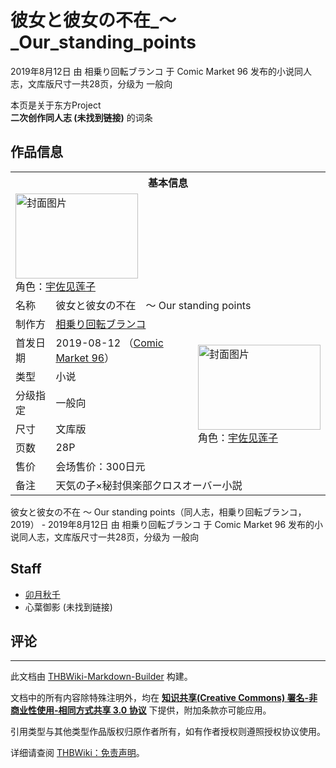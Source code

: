 # 彼女と彼女の不在_～_Our_standing_points

<!-- source html: G:\repos\THBWiki-Markdown-Builder\THBWikiMarkdown\Temp\main\8\84\ns0%3A%E5%BD%BC%E5%A5%B3%E3%81%A8%E5%BD%BC%E5%A5%B3%E3%81%AE%E4%B8%8D%E5%9C%A8_%EF%BD%9E_Our_standing_points.html -->

2019年8月12日 由 相乗り回転ブランコ 于 Comic Market 96 发布的小说同人志，文库版尺寸一共28页，分级为 一般向

本页是关于东方Project  
 **二次创作同人志 (未找到链接)** 的词条

## 作品信息

<table><tbody><tr><th colspan="3">基本信息</th></tr><tr><td class="cover-artwork-mobile" colspan="2"><a href="./文件-彼女と彼女の不在_～_Our_standing_points封面.jpg.md" class="image" title="封面图片"><img alt="封面图片" src="https://upload.thwiki.cc/thumb/6/60/%E5%BD%BC%E5%A5%B3%E3%81%A8%E5%BD%BC%E5%A5%B3%E3%81%AE%E4%B8%8D%E5%9C%A8_%EF%BD%9E_Our_standing_points%E5%B0%81%E9%9D%A2.jpg/196px-%E5%BD%BC%E5%A5%B3%E3%81%A8%E5%BD%BC%E5%A5%B3%E3%81%AE%E4%B8%8D%E5%9C%A8_%EF%BD%9E_Our_standing_points%E5%B0%81%E9%9D%A2.jpg" decoding="async" loading="lazy" width="196" height="136" srcset="https://upload.thwiki.cc/thumb/6/60/%E5%BD%BC%E5%A5%B3%E3%81%A8%E5%BD%BC%E5%A5%B3%E3%81%AE%E4%B8%8D%E5%9C%A8_%EF%BD%9E_Our_standing_points%E5%B0%81%E9%9D%A2.jpg/294px-%E5%BD%BC%E5%A5%B3%E3%81%A8%E5%BD%BC%E5%A5%B3%E3%81%AE%E4%B8%8D%E5%9C%A8_%EF%BD%9E_Our_standing_points%E5%B0%81%E9%9D%A2.jpg 1.5x, https://upload.thwiki.cc/thumb/6/60/%E5%BD%BC%E5%A5%B3%E3%81%A8%E5%BD%BC%E5%A5%B3%E3%81%AE%E4%B8%8D%E5%9C%A8_%EF%BD%9E_Our_standing_points%E5%B0%81%E9%9D%A2.jpg/392px-%E5%BD%BC%E5%A5%B3%E3%81%A8%E5%BD%BC%E5%A5%B3%E3%81%AE%E4%B8%8D%E5%9C%A8_%EF%BD%9E_Our_standing_points%E5%B0%81%E9%9D%A2.jpg 2x" data-file-width="1350" data-file-height="936"></a><div class="cover-char">角色：<a href="./宇佐见莲子.md" title="宇佐见莲子">宇佐见莲子</a></div></td>
</tr><tr><td class="label">名称</td><td colspan="2"> 彼女と彼女の不在　〜 Our standing points </td></tr><tr><td class="label">制作方</td><td><a href="./相乗り回転ブランコ.md" title="相乗り回転ブランコ">相乗り回転ブランコ</a></td><td class="cover-artwork" rowspan="7" style="min-width:196px;"><a href="./文件-彼女と彼女の不在_～_Our_standing_points封面.jpg.md" class="image" title="封面图片"><img alt="封面图片" src="https://upload.thwiki.cc/thumb/6/60/%E5%BD%BC%E5%A5%B3%E3%81%A8%E5%BD%BC%E5%A5%B3%E3%81%AE%E4%B8%8D%E5%9C%A8_%EF%BD%9E_Our_standing_points%E5%B0%81%E9%9D%A2.jpg/196px-%E5%BD%BC%E5%A5%B3%E3%81%A8%E5%BD%BC%E5%A5%B3%E3%81%AE%E4%B8%8D%E5%9C%A8_%EF%BD%9E_Our_standing_points%E5%B0%81%E9%9D%A2.jpg" decoding="async" loading="lazy" width="196" height="136" srcset="https://upload.thwiki.cc/thumb/6/60/%E5%BD%BC%E5%A5%B3%E3%81%A8%E5%BD%BC%E5%A5%B3%E3%81%AE%E4%B8%8D%E5%9C%A8_%EF%BD%9E_Our_standing_points%E5%B0%81%E9%9D%A2.jpg/294px-%E5%BD%BC%E5%A5%B3%E3%81%A8%E5%BD%BC%E5%A5%B3%E3%81%AE%E4%B8%8D%E5%9C%A8_%EF%BD%9E_Our_standing_points%E5%B0%81%E9%9D%A2.jpg 1.5x, https://upload.thwiki.cc/thumb/6/60/%E5%BD%BC%E5%A5%B3%E3%81%A8%E5%BD%BC%E5%A5%B3%E3%81%AE%E4%B8%8D%E5%9C%A8_%EF%BD%9E_Our_standing_points%E5%B0%81%E9%9D%A2.jpg/392px-%E5%BD%BC%E5%A5%B3%E3%81%A8%E5%BD%BC%E5%A5%B3%E3%81%AE%E4%B8%8D%E5%9C%A8_%EF%BD%9E_Our_standing_points%E5%B0%81%E9%9D%A2.jpg 2x" data-file-width="1350" data-file-height="936"></a><div class="cover-char">角色：<a href="./宇佐见莲子.md" title="宇佐见莲子">宇佐见莲子</a></div></td>
</tr><tr><td class="label">首发日期</td><td>2019-08-12&#160;（<a href="/展会作品列表?e=Comic+Market%2396">Comic Market 96</a>）</td></tr><tr><td class="label">类型</td><td>小说</td></tr><tr><td class="label">分级指定</td><td>一般向</td></tr><tr><td class="label">尺寸</td><td>文库版</td></tr><tr><td class="label">页数</td><td>28P</td></tr><tr><td class="label">售价</td><td>会场售价：300日元</td></tr><tr><td class="label">备注</td><td colspan="2">天気の子×秘封倶楽部クロスオーバー小説</td></tr></tbody></table>

彼女と彼女の不在 ～ Our standing points（同人志，相乗り回転ブランコ，2019） - 2019年8月12日 由 相乗り回転ブランコ 于 Comic Market 96 发布的小说同人志，文库版尺寸一共28页，分级为 一般向

## Staff
- [卯月秋千](./卯月秋千.md)
- 心葉御影 (未找到链接)


## 评论




---

此文档由 [THBWiki-Markdown-Builder](https://github.com/Delsin-Yu/THBWiki-Markdown-Builder) 构建。

文档中的所有内容除特殊注明外，均在 [**知识共享(Creative Commons) 署名-非商业性使用-相同方式共享 3.0 协议**](https://creativecommons.org/licenses/by-sa/3.0/deed.zh-hans) 下提供，附加条款亦可能应用。

引用类型与其他类型作品版权归原作者所有，如有作者授权则遵照授权协议使用。

详细请查阅 [THBWiki：免责声明](https://thbwiki.cc/THBWiki:%E5%85%8D%E8%B4%A3%E5%A3%B0%E6%98%8E)。

